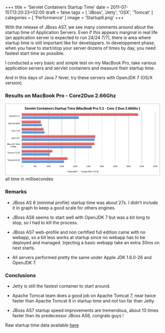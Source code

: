 +++
title = 'Servlet Containers Startup Time'
date = 2011-07-15T13:20:23+02:00
draft = false
tags = [ 'JBoss', 'Jetty', 'OSX', 'Tomcat' ]
categories = [ 'Performance' ]
image = 'Startup6.png'
+++

With the release of JBoss AS7, we see many comments around about the startup time of Application Servers. Even if this appears marginal in real life (an application server is expected to run 24/24 7/7), there is area where startup time is still important like for developpers. In developpment phase, when you have to start/stop your server dozens of times by day, you need fastest start time as possible.

I conducted a very basic and simple test on my MacBook Pro, take various application servers and servlet containers and measure their startup time.

And in this days of Java 7 fever, try these servers with OpenJDK 7 (OS/X version).

### Results on MacBook Pro - Core2Duo 2.66Ghz

![startuptime](Startup6.png)
all time in millisecondes

### Remarks

- JBoss AS 6 (minimal profile) startup time was about 27s. I didn’t include it in graph to keep a good scale for others engines.
    
- JBoss AS6 seems to start well with OpenJDK 7 but was a bit long to stop, so I had to kill the process.
    
- JBoss AS7 web-profile and non certified full edition came with no webapp, so a bit less works at startup since no webapp has to be deployed and managed. Injecting a basic webapp take an extra 30ms on next starts.
    
- All servers performed pretty the same under Apple JDK 1.6.0-26 and OpenJDK 7.
    

### Conclusions

- Jetty is still the fastest container to start around.
    
- Apache Tomcat team does a good job on Apache Tomcat 7, near twice faster than Apache Tomcat 6 in startup time and not too far than Jetty.
    
- JBoss AS7 startup speed improvements are tremendous, about 13 times faster than its predecessor JBoss AS6, congrats guys !
    

Raw startup time data available [here](https://gist.github.com/3807564)
